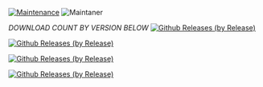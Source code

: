 [![Maintenance](https://img.shields.io/badge/Maintained%3F-yes-green.svg)](https://GitHub.com/Naereen/StrapDown.js/graphs/commit-activity)   ![Maintaner](https://img.shields.io/badge/maintainer-TheTablaster-blue)

*DOWNLOAD COUNT BY VERSION BELOW*
[![Github Releases (by Release)](https://img.shields.io/github/downloads/HyconOS-Releases/RMX1851/v2.5/total.svg)](https://GitHub.com/Hycon-Releases/RMX1851/releases)


[![Github Releases (by Release)](https://img.shields.io/github/downloads/HyconOS-Releases/RMX1851/v2.0/total.svg)](https://GitHub.com/Hycon-Releases/RMX1851/releases)


[![Github Releases (by Release)](https://img.shields.io/github/downloads/HyconOS-Releases/RMX1851/v1.5/total.svg)](https://GitHub.com/Hycon-Releases/RMX1851/releases)


[![Github Releases (by Release)](https://img.shields.io/github/downloads/HyconOS-Releases/RMX1851/V1.0/total.svg)](https://GitHub.com/HyconOS-Releases/RMX1851/releases)
